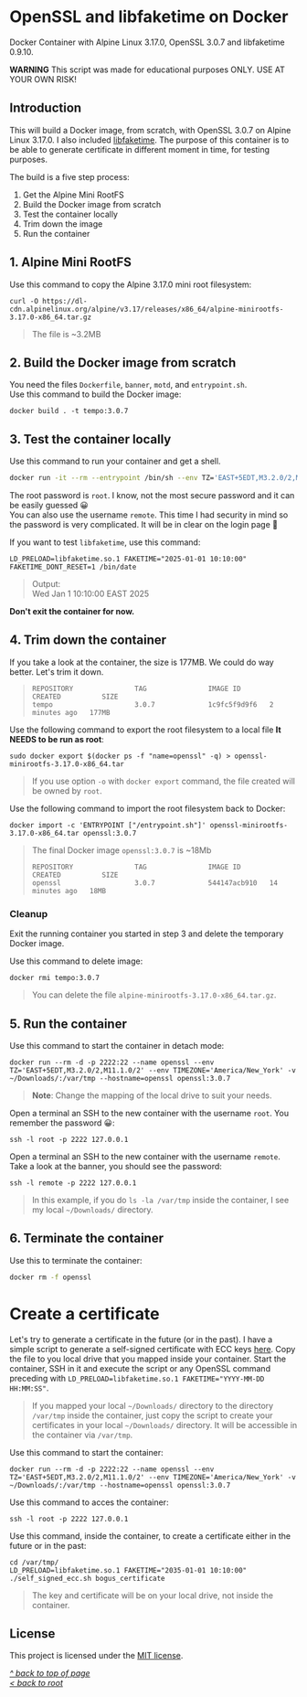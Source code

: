 # OpenSSL and libfaketime on Docker
Docker Container with Alpine Linux 3.17.0, OpenSSL 3.0.7 and libfaketime 0.9.10.  

**WARNING** This script was made for educational purposes ONLY. USE AT YOUR OWN RISK!  
## Introduction
This will build a Docker image, from scratch, with OpenSSL 3.0.7 on Alpine Linux 3.17.0. I also included [libfaketime](https://github.com/wolfcw/libfaketime). The purpose of this container is to be able to generate certificate in different moment in time, for testing purposes.  

The build is a five step process:

1. Get the Alpine Mini RootFS
2. Build the Docker image from scratch
3. Test the container locally
4. Trim down the image
5. Run the container

## 1. Alpine Mini RootFS
Use this command to copy the Alpine 3.17.0 mini root filesystem:
```shell
curl -O https://dl-cdn.alpinelinux.org/alpine/v3.17/releases/x86_64/alpine-minirootfs-3.17.0-x86_64.tar.gz
```
>The file is ~3.2MB
## 2. Build the Docker image from scratch
You need the files `Dockerfile`, `banner`, `motd`, and `entrypoint.sh`.  
Use this command to build the Docker image:
```shell
docker build . -t tempo:3.0.7
```
## 3. Test the container locally
Use this command to run your container and get a shell.
```sh
docker run -it --rm --entrypoint /bin/sh --env TZ='EAST+5EDT,M3.2.0/2,M11.1.0/2' --env TIMEZONE='America/New_York' --name openssl --hostname=openssl tempo:3.0.7
```
The root password is `root`. I know, not the most secure password and it can be easily guessed 😀  
You can also use the username `remote`. This time I had security in mind so the password is very complicated. It will be in clear on the login page 🤣  

If you want to test `libfaketime`, use this command:
```shell
LD_PRELOAD=libfaketime.so.1 FAKETIME="2025-01-01 10:10:00" FAKETIME_DONT_RESET=1 /bin/date
```
>Output:  
>Wed Jan  1 10:10:00 EAST 2025

**Don't exit the container for now.**
## 4. Trim down the container
If you take a look at the container, the size is 177MB. We could do way better. Let's trim it down.
>```
>REPOSITORY               TAG               IMAGE ID       CREATED          SIZE
>tempo                    3.0.7             1c9fc5f9d9f6   2 minutes ago   177MB
>```

Use the following command to export the root filesystem to a local file **It NEEDS to be run as root**:
```shell
sudo docker export $(docker ps -f "name=openssl" -q) > openssl-minirootfs-3.17.0-x86_64.tar
```
>If you use option `-o` with `docker export` command, the file created will be owned by `root`.  

Use the following command to import the root filesystem back to Docker:
```shell
docker import -c 'ENTRYPOINT ["/entrypoint.sh"]' openssl-minirootfs-3.17.0-x86_64.tar openssl:3.0.7
```

>The final Docker image `openssl:3.0.7` is ~18Mb
>```
>REPOSITORY               TAG               IMAGE ID       CREATED          SIZE
>openssl                  3.0.7             544147acb910   14 minutes ago   18MB
>```
### Cleanup
Exit the running container you started in step 3 and delete the temporary Docker image.  

Use this command to delete image:
```shell
docker rmi tempo:3.0.7
```
>You can delete the file `alpine-minirootfs-3.17.0-x86_64.tar.gz`.  
## 5. Run the container
Use this command to start the container in detach mode:
```shell
docker run --rm -d -p 2222:22 --name openssl --env TZ='EAST+5EDT,M3.2.0/2,M11.1.0/2' --env TIMEZONE='America/New_York' -v ~/Downloads/:/var/tmp --hostname=openssl openssl:3.0.7
```
>**Note**: Change the mapping of the local drive to suit your needs.  

Open a terminal an SSH to the new container with the username `root`. You remember the password 😀:
```shell
ssh -l root -p 2222 127.0.0.1
```

Open a terminal an SSH to the new container with the username `remote`. Take a look at the banner, you should see the password:
```shell
ssh -l remote -p 2222 127.0.0.1
```

>In this example, if you do `ls -la /var/tmp` inside the container, I see my local `~/Downloads/` directory.  
## 6. Terminate the container
Use this to terminate the container:
```sh   
docker rm -f openssl
```
# Create a certificate
Let's try to generate a certificate in the future (or in the past). I have a simple script to generate a self-signed certificate with ECC keys [here](https://gist.github.com/ddella/f6954409d2090908f6fec1fc3280d9d1). Copy the file to you local drive that you mapped inside your container. Start the container, SSH in it and execute the script or any OpenSSL command preceding with `LD_PRELOAD=libfaketime.so.1 FAKETIME="YYYY-MM-DD HH:MM:SS"`.  

>If you mapped your local `~/Downloads/` directory to the directory `/var/tmp` inside the container, just copy the script to create your certificates in your local `~/Downloads/` directory. It will be accessible in the container via `/var/tmp`.  

Use this command to start the container:
```
docker run --rm -d -p 2222:22 --name openssl --env TZ='EAST+5EDT,M3.2.0/2,M11.1.0/2' --env TIMEZONE='America/New_York' -v ~/Downloads/:/var/tmp --hostname=openssl openssl:3.0.7
```

Use this command to acces the container:
```shell
ssh -l root -p 2222 127.0.0.1
```

Use this command, inside the container, to create a certificate either in the future or in the past:
```shell
cd /var/tmp/
LD_PRELOAD=libfaketime.so.1 FAKETIME="2035-01-01 10:10:00" ./self_signed_ecc.sh bogus_certificate
```
>The key and certificate will be on your local drive, not inside the container.
## License
This project is licensed under the [MIT license](/LICENSE).  

[_^ back to top of page_](#OpenSSL-and-libfaketime-on-Docker)  
[_< back to root_](../../../)

